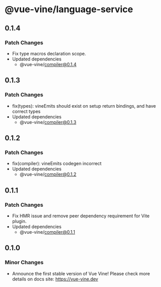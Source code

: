 # @vue-vine/language-service

## 0.1.4

### Patch Changes

- Fix type macros declaration scope.
- Updated dependencies
  - @vue-vine/compiler@0.1.4

## 0.1.3

### Patch Changes

- fix(types): vineEmits should exist on setup return bindings, and have correct types
- Updated dependencies
  - @vue-vine/compiler@0.1.3

## 0.1.2

### Patch Changes

- fix(compiler): vineEmits codegen incorrect
- Updated dependencies
  - @vue-vine/compiler@0.1.2

## 0.1.1

### Patch Changes

- Fix HMR issue and remove peer dependency requirement for Vite plugin.
- Updated dependencies
  - @vue-vine/compiler@0.1.1

## 0.1.0

### Minor Changes

- Announce the first stable version of Vue Vine! Please check more details on docs site: https://vue-vine.dev
